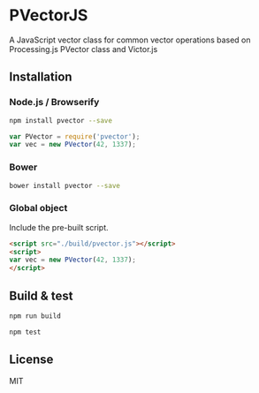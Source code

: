 PVectorJS
=========
A JavaScript vector class for common vector operations based on Processing.js PVector class and Victor.js  


## Installation

### Node.js / Browserify

```bash
npm install pvector --save
```

```javascript
var PVector = require('pvector');
var vec = new PVector(42, 1337);
```

### Bower

```bash
bower install pvector --save
```

### Global object

Include the pre-built script.

```html
<script src="./build/pvector.js"></script>
<script>
var vec = new PVector(42, 1337);
</script>
```

## Build & test

```bash
npm run build
```

```bash
npm test
```

## License

MIT

